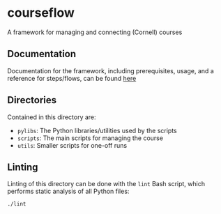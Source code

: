 # courseflow

A framework for managing and connecting (Cornell) courses

## Documentation

Documentation for the framework, including prerequisites, usage, and
a reference for steps/flows, can be found [here](https://aidan-mcnay.github.io/courseflow/)

## Directories

Contained in this directory are:

 - `pylibs`: The Python libraries/utilities used by the scripts
 - `scripts`: The main scripts for managing the course
 - `utils`: Smaller scripts for one-off runs

## Linting
Linting of this directory can be done with the `lint` Bash script, which
performs static analysis of all Python files:

```bash
./lint
```